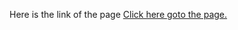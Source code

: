 Here is the link of the page  <a href="https://sujilnt.github.io/COURSERA-CSS3/">Click here  goto the page.</a>

